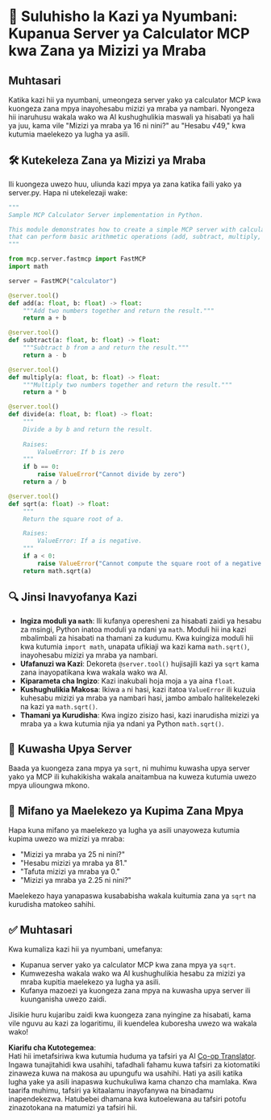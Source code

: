 <!--
CO_OP_TRANSLATOR_METADATA:
{
  "original_hash": "e9490aedc71f99bc774af57b207a7adb",
  "translation_date": "2025-07-13T21:54:24+00:00",
  "source_file": "03-GettingStarted/07-aitk/solution/README.md",
  "language_code": "sw"
}
-->
# 📘 Suluhisho la Kazi ya Nyumbani: Kupanua Server ya Calculator MCP kwa Zana ya Mizizi ya Mraba

## Muhtasari
Katika kazi hii ya nyumbani, umeongeza server yako ya calculator MCP kwa kuongeza zana mpya inayohesabu mizizi ya mraba ya nambari. Nyongeza hii inaruhusu wakala wako wa AI kushughulikia maswali ya hisabati ya hali ya juu, kama vile "Mizizi ya mraba ya 16 ni nini?" au "Hesabu √49," kwa kutumia maelekezo ya lugha ya asili.

## 🛠️ Kutekeleza Zana ya Mizizi ya Mraba
Ili kuongeza uwezo huu, uliunda kazi mpya ya zana katika faili yako ya server.py. Hapa ni utekelezaji wake:

```python
"""
Sample MCP Calculator Server implementation in Python.

This module demonstrates how to create a simple MCP server with calculator tools
that can perform basic arithmetic operations (add, subtract, multiply, divide).
"""

from mcp.server.fastmcp import FastMCP
import math

server = FastMCP("calculator")

@server.tool()
def add(a: float, b: float) -> float:
    """Add two numbers together and return the result."""
    return a + b

@server.tool()
def subtract(a: float, b: float) -> float:
    """Subtract b from a and return the result."""
    return a - b

@server.tool()
def multiply(a: float, b: float) -> float:
    """Multiply two numbers together and return the result."""
    return a * b

@server.tool()
def divide(a: float, b: float) -> float:
    """
    Divide a by b and return the result.
    
    Raises:
        ValueError: If b is zero
    """
    if b == 0:
        raise ValueError("Cannot divide by zero")
    return a / b

@server.tool()
def sqrt(a: float) -> float:
    """
    Return the square root of a.

    Raises:
        ValueError: If a is negative.
    """
    if a < 0:
        raise ValueError("Cannot compute the square root of a negative number.")
    return math.sqrt(a)
```

## 🔍 Jinsi Inavyofanya Kazi

- **Ingiza moduli ya `math`**: Ili kufanya operesheni za hisabati zaidi ya hesabu za msingi, Python inatoa moduli ya ndani ya `math`. Moduli hii ina kazi mbalimbali za hisabati na thamani za kudumu. Kwa kuingiza moduli hii kwa kutumia `import math`, unapata ufikiaji wa kazi kama `math.sqrt()`, inayohesabu mizizi ya mraba ya nambari.
- **Ufafanuzi wa Kazi**: Dekoreta `@server.tool()` hujisajili kazi ya `sqrt` kama zana inayopatikana kwa wakala wako wa AI.
- **Kiparameta cha Ingizo**: Kazi inakubali hoja moja `a` ya aina `float`.
- **Kushughulikia Makosa**: Ikiwa `a` ni hasi, kazi itatoa `ValueError` ili kuzuia kuhesabu mizizi ya mraba ya nambari hasi, jambo ambalo halitekelezeki na kazi ya `math.sqrt()`.
- **Thamani ya Kurudisha**: Kwa ingizo zisizo hasi, kazi inarudisha mizizi ya mraba ya `a` kwa kutumia njia ya ndani ya Python `math.sqrt()`.

## 🔄 Kuwasha Upya Server
Baada ya kuongeza zana mpya ya `sqrt`, ni muhimu kuwasha upya server yako ya MCP ili kuhakikisha wakala anaitambua na kuweza kutumia uwezo mpya ulioungwa mkono.

## 💬 Mifano ya Maelekezo ya Kupima Zana Mpya
Hapa kuna mifano ya maelekezo ya lugha ya asili unayoweza kutumia kupima uwezo wa mizizi ya mraba:

- "Mizizi ya mraba ya 25 ni nini?"
- "Hesabu mizizi ya mraba ya 81."
- "Tafuta mizizi ya mraba ya 0."
- "Mizizi ya mraba ya 2.25 ni nini?"

Maelekezo haya yanapaswa kusababisha wakala kuitumia zana ya `sqrt` na kurudisha matokeo sahihi.

## ✅ Muhtasari
Kwa kumaliza kazi hii ya nyumbani, umefanya:

- Kupanua server yako ya calculator MCP kwa zana mpya ya `sqrt`.
- Kumwezesha wakala wako wa AI kushughulikia hesabu za mizizi ya mraba kupitia maelekezo ya lugha ya asili.
- Kufanya mazoezi ya kuongeza zana mpya na kuwasha upya server ili kuunganisha uwezo zaidi.

Jisikie huru kujaribu zaidi kwa kuongeza zana nyingine za hisabati, kama vile nguvu au kazi za logaritimu, ili kuendelea kuboresha uwezo wa wakala wako!

**Kiarifu cha Kutotegemea**:  
Hati hii imetafsiriwa kwa kutumia huduma ya tafsiri ya AI [Co-op Translator](https://github.com/Azure/co-op-translator). Ingawa tunajitahidi kwa usahihi, tafadhali fahamu kuwa tafsiri za kiotomatiki zinaweza kuwa na makosa au upungufu wa usahihi. Hati ya asili katika lugha yake ya asili inapaswa kuchukuliwa kama chanzo cha mamlaka. Kwa taarifa muhimu, tafsiri ya kitaalamu inayofanywa na binadamu inapendekezwa. Hatubebei dhamana kwa kutoelewana au tafsiri potofu zinazotokana na matumizi ya tafsiri hii.